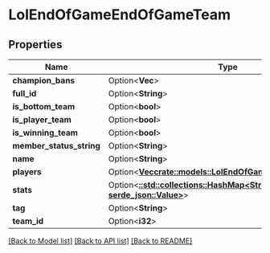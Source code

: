 # LolEndOfGameEndOfGameTeam

## Properties

Name | Type | Description | Notes
------------ | ------------- | ------------- | -------------
**champion_bans** | Option<**Vec<i32>**> |  | [optional]
**full_id** | Option<**String**> |  | [optional]
**is_bottom_team** | Option<**bool**> |  | [optional]
**is_player_team** | Option<**bool**> |  | [optional]
**is_winning_team** | Option<**bool**> |  | [optional]
**member_status_string** | Option<**String**> |  | [optional]
**name** | Option<**String**> |  | [optional]
**players** | Option<[**Vec<crate::models::LolEndOfGameEndOfGamePlayer>**](LolEndOfGameEndOfGamePlayer.md)> |  | [optional]
**stats** | Option<[**::std::collections::HashMap<String, serde_json::Value>**](serde_json::Value.md)> |  | [optional]
**tag** | Option<**String**> |  | [optional]
**team_id** | Option<**i32**> |  | [optional]

[[Back to Model list]](../README.md#documentation-for-models) [[Back to API list]](../README.md#documentation-for-api-endpoints) [[Back to README]](../README.md)


